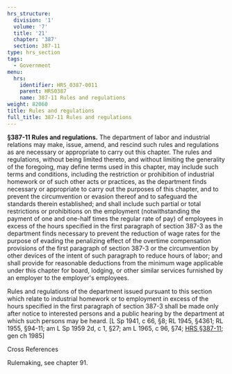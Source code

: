 ```yaml
---
hrs_structure:
  division: '1'
  volume: '7'
  title: '21'
  chapter: '387'
  section: 387-11
type: hrs_section
tags:
  - Government
menu:
  hrs:
    identifier: HRS_0387-0011
    parent: HRS0387
    name: 387-11 Rules and regulations
weight: 82060
title: Rules and regulations
full_title: 387-11 Rules and regulations
---
```

**§387-11 Rules and regulations.** The department of labor and industrial relations may make, issue, amend, and rescind such rules and regulations as are necessary or appropriate to carry out this chapter. The rules and regulations, without being limited thereto, and without limiting the generality of the foregoing, may define terms used in this chapter, may include such terms and conditions, including the restriction or prohibition of industrial homework or of such other acts or practices, as the department finds necessary or appropriate to carry out the purposes of this chapter, and to prevent the circumvention or evasion thereof and to safeguard the standards therein established; and shall include such partial or total restrictions or prohibitions on the employment (notwithstanding the payment of one and one-half times the regular rate of pay) of employees in excess of the hours specified in the first paragraph of section 387-3 as the department finds necessary to prevent the reduction of wage rates for the purpose of evading the penalizing effect of the overtime compensation provisions of the first paragraph of section 387-3 or the circumvention by other devices of the intent of such paragraph to reduce hours of labor; and shall provide for reasonable deductions from the minimum wage applicable under this chapter for board, lodging, or other similar services furnished by an employer to the employer's employees.

Rules and regulations of the department issued pursuant to this section which relate to industrial homework or to employment in excess of the hours specified in the first paragraph of section 387-3 shall be made only after notice to interested persons and a public hearing by the department at which such persons may be heard. [L Sp 1941, c 66, §8; RL 1945, §4361; RL 1955, §94-11; am L Sp 1959 2d, c 1, §27; am L 1965, c 96, §74; [HRS §387-11](/title-21/chapter-387/section-387-11/); gen ch 1985]

Cross References

Rulemaking, see chapter 91.